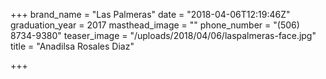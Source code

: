 +++
brand_name = "Las Palmeras"
date = "2018-04-06T12:19:46Z"
graduation_year = 2017
masthead_image = ""
phone_number = "(506) 8734-9380"
teaser_image = "/uploads/2018/04/06/laspalmeras-face.jpg"
title = "Anadilsa Rosales Diaz"

+++
